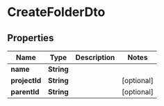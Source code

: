 # CreateFolderDto

## Properties
Name | Type | Description | Notes
------------ | ------------- | ------------- | -------------
**name** | **String** |  | 
**projectId** | **String** |  |  [optional]
**parentId** | **String** |  |  [optional]
